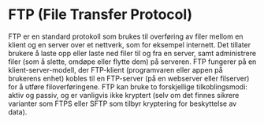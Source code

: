 # FTP (File Transfer Protocol)

FTP er en standard protokoll som brukes til overføring av filer mellom en klient og en server over et nettverk, som for eksempel internett. Det tillater brukere å laste opp eller laste ned filer til og fra en server, samt administrere filer (som å slette, omdøpe eller flytte dem) på serveren. FTP fungerer på en klient-server-modell, der FTP-klient (programvaren eller appen på brukerens enhet) kobles til en FTP-server (på en webserver eller filserver) for å utføre filoverføringene. FTP kan bruke to forskjellige tilkoblingsmodi: aktiv og passiv, og er vanligvis ikke kryptert (selv om det finnes sikrere varianter som FTPS eller SFTP som tilbyr kryptering for beskyttelse av data).